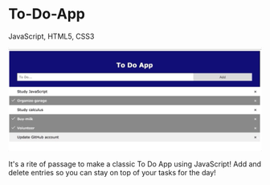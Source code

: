 # To-Do-App
JavaScript, HTML5, CSS3

![](https://github.com/danielberrones/To-Do-App/blob/master/giphy.gif)

It's a rite of passage to make a classic To Do App using JavaScript! Add and delete entries so you can stay on top of your tasks for the day!

